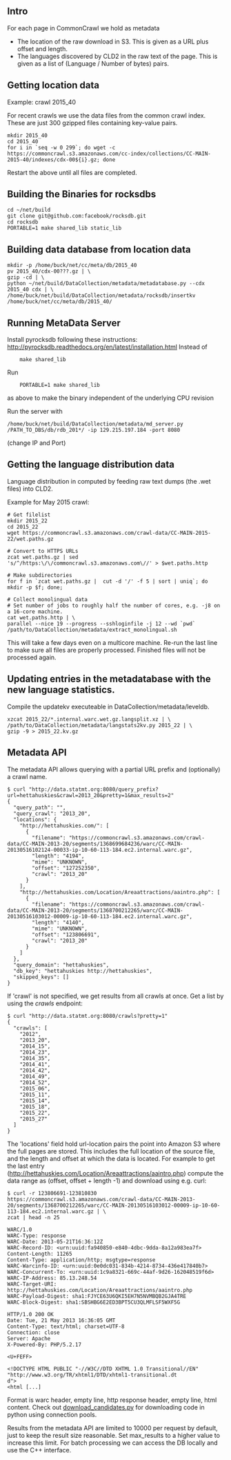 ## Intro

For each page in CommonCrawl we hold as metadata

* The location of the raw download in S3. This is given as a URL plus offset and length.
* The languages discovered by CLD2 in the raw text of the page. This is given as a list of (Language / Number of bytes) pairs.

## Getting location data

Example: crawl 2015_40

For recent crawls we use the data files from the common crawl index. These are just 300 gzipped files containing key-value pairs.

```
mkdir 2015_40
cd 2015_40
for i in `seq -w 0 299`; do wget -c https://commoncrawl.s3.amazonaws.com/cc-index/collections/CC-MAIN-2015-40/indexes/cdx-00${i}.gz; done
```
Restart the above until all files are completed.

## Building the Binaries for rocksdbs
```
cd ~/net/build
git clone git@github.com:facebook/rocksdb.git
cd rocksdb
PORTABLE=1 make shared_lib static_lib
```

## Building data database from location data

```
mkdir -p /home/buck/net/cc/meta/db/2015_40
pv 2015_40/cdx-00???.gz | \
gzip -cd | \
python ~/net/build/DataCollection/metadata/metadatabase.py --cdx 2015_40 cdx | \
/home/buck/net/build/DataCollection/metadata/rocksdb/insertkv /home/buck/net/cc/meta/db/2015_40/
```

## Running MetaData Server ##
Install pyrocksdb following these instructions: http://pyrocksdb.readthedocs.org/en/latest/installation.html
Instead of
```
	make shared_lib
```
Run
```
	PORTABLE=1 make shared_lib
```
as above to make the binary independent of the underlying CPU revision

Run the server with
```
/home/buck/net/build/DataCollection/metadata/md_server.py /PATH_TO_DBS/db/rdb_201*/ -ip 129.215.197.184 -port 8080
```
(change IP and Port)


## Getting the language distribution data

Language distribution in computed by feeding raw text dumps (the .wet files) into CLD2.

Example for May 2015 crawl:

```
# Get filelist
mkdir 2015_22
cd 2015_22
wget https://commoncrawl.s3.amazonaws.com/crawl-data/CC-MAIN-2015-22/wet.paths.gz

# Convert to HTTPS URLs
zcat wet.paths.gz | sed 's/^/https:\/\/commoncrawl.s3.amazonaws.com\//' > $wet.paths.http

# Make subdirectories
for f in `zcat wet.paths.gz |  cut -d '/' -f 5 | sort | uniq`; do mkdir -p $f; done;

# Collect monolingual data
# Set number of jobs to roughly half the number of cores, e.g. -j8 on a 16-core machine.
cat wet.paths.http | \
parallel --nice 19 --progress --sshloginfile -j 12 --wd `pwd` /path/to/DataCollection/metadata/extract_monolingual.sh
```

This will take a few days even on a multicore machine. Re-run the last line to make sure all files are properly processed. Finished files will not be processed again.


## Updating entries in the metadatabase with the new language statistics.

Compile the updatekv executeable in DataCollection/metadata/leveldb.

```
xzcat 2015_22/*.internal.warc.wet.gz.langsplit.xz | \
/path/to/DataCollection/metadata/langstats2kv.py 2015_22 | \
gzip -9 > 2015_22.kv.gz
```

## Metadata API

The metadata API allows querying with a partial URL prefix and (optionally) a crawl name.

    $ curl "http://data.statmt.org:8080/query_prefix?url=hettahuskies&crawl=2013_20&pretty=1&max_results=2"
    {
      "query_path": "",
      "query_crawl": "2013_20",
      "locations": {
        "http://hettahuskies.com/": [
          {
            "filename": "https://commoncrawl.s3.amazonaws.com/crawl-data/CC-MAIN-2013-20/segments/1368699684236/warc/CC-MAIN-20130516102124-00033-ip-10-60-113-184.ec2.internal.warc.gz",
            "length": "4194",
            "mime": "UNKNOWN",
            "offset": "127252350",
            "crawl": "2013_20"
          }
        ],
        "http://hettahuskies.com/Location/Areaattractions/aaintro.php": [
          {
            "filename": "https://commoncrawl.s3.amazonaws.com/crawl-data/CC-MAIN-2013-20/segments/1368700212265/warc/CC-MAIN-20130516103012-00009-ip-10-60-113-184.ec2.internal.warc.gz",
            "length": "4140",
            "mime": "UNKNOWN",
            "offset": "123806691",
            "crawl": "2013_20"
          }
        ]
      },
      "query_domain": "hettahuskies",
      "db_key": "hettahuskies http://hettahuskies",
      "skipped_keys": []
    }

If 'crawl' is not specified, we get results from all crawls at once. Get a list by using the _crawls_ endpoint:

    $ curl "http://data.statmt.org:8080/crawls?pretty=1"
    {
      "crawls": [
        "2012",
        "2013_20",
        "2014_15",
        "2014_23",
        "2014_35",
        "2014_41",
        "2014_42",
        "2014_49",
        "2014_52",
        "2015_06",
        "2015_11",
        "2015_14",
        "2015_18",
        "2015_22",
        "2015_27"
      ]
    }


The 'locations' field hold url-location pairs the point into Amazon S3 where the full pages are stored. This includes the full location of the source file, and the length and offset at which the data is located. For example to get the last entry (http://hettahuskies.com/Location/Areaattractions/aaintro.php) compute the data range as (offset, offset + length -1) and download using e.g. curl:

    $ curl -r 123806691-123810830 https://commoncrawl.s3.amazonaws.com/crawl-data/CC-MAIN-2013-20/segments/1368700212265/warc/CC-MAIN-20130516103012-00009-ip-10-60-113-184.ec2.internal.warc.gz | \
    zcat | head -n 25

    WARC/1.0
    WARC-Type: response
    WARC-Date: 2013-05-21T16:36:12Z
    WARC-Record-ID: <urn:uuid:fa940850-e840-4dbc-9dda-8a12a983ea7f>
    Content-Length: 11265
    Content-Type: application/http; msgtype=response
    WARC-Warcinfo-ID: <urn:uuid:0e0dc031-834b-4214-8734-436e417840b7>
    WARC-Concurrent-To: <urn:uuid:1c9a8321-669c-44af-9d26-162048519f6d>
    WARC-IP-Address: 85.13.248.54
    WARC-Target-URI: http://hettahuskies.com/Location/Areaattractions/aaintro.php
    WARC-Payload-Digest: sha1:FJYCE63U6QKI5EH7N5NVMBQB2GJA4TRE
    WARC-Block-Digest: sha1:SBSHBG6E2ED3BPT5CU3QLMFLSF5WXF5G

    HTTP/1.0 200 OK
    Date: Tue, 21 May 2013 16:36:05 GMT
    Content-Type: text/html; charset=UTF-8
    Connection: close
    Server: Apache
    X-Powered-By: PHP/5.2.17

    <U+FEFF>

    <!DOCTYPE HTML PUBLIC "-//W3C//DTD XHTML 1.0 Transitional//EN" "http://www.w3.org/TR/xhtml1/DTD/xhtml1-transitional.dt
    d">
    <html [...]

Format is warc header, empty line, http response header, empty line, html content. Check out [download_candidates.py](https://github.com/ModernMT/DataCollection/blob/master/baseline/download_candidates.py) for downloading code in python using connection pools.

Results from the metadata API are limited to 10000 per request by default, just to keep the result size reasonable. Set max_results to a higher value to increase this limit. For batch processing we can access the DB locally and use the C++ interface.
